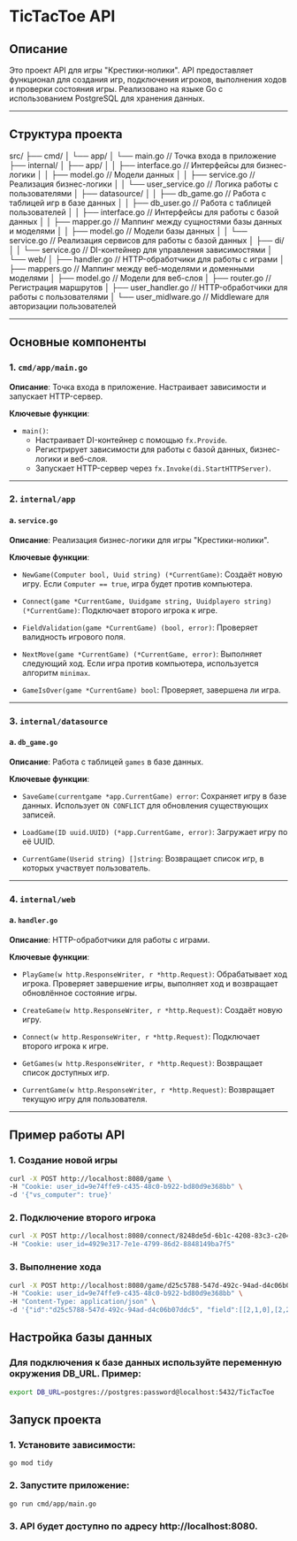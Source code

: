 # TicTacToe API

## Описание
Это проект API для игры "Крестики-нолики". API предоставляет функционал для создания игр, подключения игроков, выполнения ходов и проверки состояния игры. Реализовано на языке Go с использованием PostgreSQL для хранения данных.

---

## Структура проекта
src/ ├── cmd/ │ └── app/ │ └── main.go // Точка входа в приложение ├── internal/ │ ├── app/ │ │ ├── interface.go // Интерфейсы для бизнес-логики │ │ ├── model.go // Модели данных │ │ ├── service.go // Реализация бизнес-логики │ │ └── user_service.go // Логика работы с пользователями │ ├── datasource/ │ │ ├── db_game.go // Работа с таблицей игр в базе данных │ │ ├── db_user.go // Работа с таблицей пользователей │ │ ├── interface.go // Интерфейсы для работы с базой данных │ │ ├── mapper.go // Маппинг между сущностями базы данных и моделями │ │ ├── model.go // Модели базы данных │ │ └── service.go // Реализация сервисов для работы с базой данных │ ├── di/ │ │ └── service.go // DI-контейнер для управления зависимостями │ └── web/ │ ├── handler.go // HTTP-обработчики для работы с играми │ ├── mappers.go // Маппинг между веб-моделями и доменными моделями │ ├── model.go // Модели для веб-слоя │ ├── router.go // Регистрация маршрутов │ ├── user_handler.go // HTTP-обработчики для работы с пользователями │ └── user_midlware.go // Middleware для авторизации пользователей

---

## Основные компоненты

### 1. `cmd/app/main.go`
**Описание**: Точка входа в приложение. Настраивает зависимости и запускает HTTP-сервер.

**Ключевые функции**:
- `main()`: 
  - Настраивает DI-контейнер с помощью `fx.Provide`.
  - Регистрирует зависимости для работы с базой данных, бизнес-логики и веб-слоя.
  - Запускает HTTP-сервер через `fx.Invoke(di.StartHTTPServer)`.

---

### 2. `internal/app`

#### a. `service.go`
**Описание**: Реализация бизнес-логики для игры "Крестики-нолики".

**Ключевые функции**:
- `NewGame(Computer bool, Uuid string) (*CurrentGame)`:
  Создаёт новую игру. Если `Computer == true`, игра будет против компьютера.
  
- `Connect(game *CurrentGame, Uuidgame string, Uuidplayero string) (*CurrentGame)`:
  Подключает второго игрока к игре.

- `FieldValidation(game *CurrentGame) (bool, error)`:
  Проверяет валидность игрового поля.

- `NextMove(game *CurrentGame) (*CurrentGame, error)`:
  Выполняет следующий ход. Если игра против компьютера, используется алгоритм `minimax`.

- `GameIsOver(game *CurrentGame) bool`:
  Проверяет, завершена ли игра.

---

### 3. `internal/datasource`

#### a. `db_game.go`
**Описание**: Работа с таблицей `games` в базе данных.

**Ключевые функции**:
- `SaveGame(currentgame *app.CurrentGame) error`:
  Сохраняет игру в базе данных. Использует `ON CONFLICT` для обновления существующих записей.

- `LoadGame(ID uuid.UUID) (*app.CurrentGame, error)`:
  Загружает игру по её UUID.

- `CurrentGame(Userid string) []string`:
  Возвращает список игр, в которых участвует пользователь.

---

### 4. `internal/web`

#### a. `handler.go`
**Описание**: HTTP-обработчики для работы с играми.

**Ключевые функции**:
- `PlayGame(w http.ResponseWriter, r *http.Request)`:
  Обрабатывает ход игрока. Проверяет завершение игры, выполняет ход и возвращает обновлённое состояние игры.

- `CreateGame(w http.ResponseWriter, r *http.Request)`:
  Создаёт новую игру.

- `Connect(w http.ResponseWriter, r *http.Request)`:
  Подключает второго игрока к игре.

- `GetGames(w http.ResponseWriter, r *http.Request)`:
  Возвращает список доступных игр.

- `CurrentGame(w http.ResponseWriter, r *http.Request)`:
  Возвращает текущую игру для пользователя.

---

## Пример работы API

### 1. Создание новой игры
```bash
curl -X POST http://localhost:8080/game \
-H "Cookie: user_id=9e74ffe9-c435-48c0-b922-bd80d9e368bb" \
-d '{"vs_computer": true}'
```

### 2. Подключение второго игрока
```bash
curl -X POST http://localhost:8080/connect/8248de5d-6b1c-4208-83c3-c2049557b7e5 \
-H "Cookie: user_id=4929e317-7e1e-4799-86d2-8848149ba7f5"
```

### 3. Выполнение хода
```bash
curl -X POST http://localhost:8080/game/d25c5788-547d-492c-94ad-d4c06b07ddc5 \
-H "Cookie: user_id=9e74ffe9-c435-48c0-b922-bd80d9e368bb" \
-H "Content-Type: application/json" \
-d '{"id":"d25c5788-547d-492c-94ad-d4c06b07ddc5", "field":[[2,1,0],[2,2,1],[1,0,0]]}'
```

## Настройка базы данных
### Для подключения к базе данных используйте переменную окружения DB_URL. Пример:

```bash
export DB_URL=postgres://postgres:password@localhost:5432/TicTacToe
```

## Запуск проекта

### 1. Установите зависимости:
```
go mod tidy
```

### 2. Запустите приложение:
```bash
go run cmd/app/main.go
```

### 3. API будет доступно по адресу http://localhost:8080.
